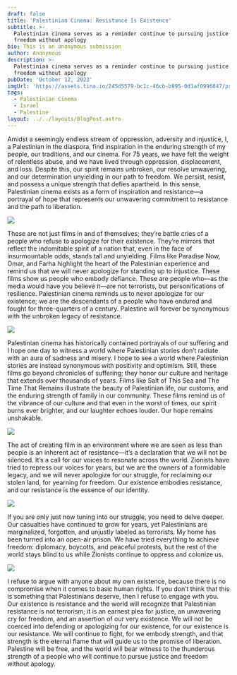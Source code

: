 ```yaml
---
draft: false
title: 'Palestinian Cinema: Resistance Is Existence'
subtitle: >-
  Palestinian cinema serves as a reminder continue to pursuing justice and
  freedom without apology
bio: This is an anonymous submission
author: Anonymous
description: >-
  Palestinian cinema serves as a reminder continue to pursuing justice and
  freedom without apology
pubDate: 'October 12, 2023'
imgUrl: 'https://assets.tina.io/245d5579-bc1c-46cb-b995-0d1af0996847/protbanner.jpeg'
tags:
  - Palestinian Cinema
  - Israel
  - Palestine
layout: ../../layouts/BlogPost.astro
---
```


Amidst a seemingly endless stream of oppression, adversity and injustice, I, a Palestinian in the diaspora, find inspiration in the enduring strength of my people, our traditions, and our cinema. For 75 years, we have felt the weight of relentless abuse, and we have lived through oppression, displacement, and loss. Despite this, our spirit remains unbroken, our resolve unwavering, and our determination unyielding in our path to freedom. We persist, resist, and possess a unique strength that defies apartheid. In this sense, Palestinian cinema exists as a form of inspiration and resistance—a portrayal of hope that represents our unwavering commitment to resistance and the path to liberation.

![](/omarmovie.jpeg)

These are not just films in and of themselves; they’re battle cries of a people who refuse to apologize for their existence. They’re mirrors that reflect the indomitable spirit of a nation that, even in the face of insurmountable odds, stands tall and unyielding. Films like Paradise Now, Omar, and Farha highlight the heart of the Palestinian experience and remind us that we will never apologize for standing up to injustice. These films show us people who embody defiance. These are people who—as the media would have you believe it—are not terrorists, but personifications of resilience. Palestinian cinema reminds us to never apologize for our existence; we are the descendants of a people who have endured and fought for three-quarters of a century. Palestine will forever be synonymous with the unbroken legacy of resistance. 

![](/farhamovie.jpeg)

Palestinian cinema has historically contained portrayals of our suffering and I hope one day to witness a world where Palestinian stories don’t radiate with an aura of sadness and misery. I hope to see a world where Palestinian stories are instead synonymous with positivity and optimism. Still, these films go beyond chronicles of suffering; they honor our culture and heritage that extends over thousands of years. Films like Salt of This Sea and The Time That Remains illustrate the beauty of Palestinian life, our customs, and the enduring strength of family in our community. These films remind us of the vibrance of our culture and that even in the worst of times, our spirit burns ever brighter, and our laughter echoes louder. Our hope remains unshakable.

![](/saltofthesea.jpeg)

The act of creating film in an environment where we are seen as less than people is an inherent act of resistance—it’s a declaration that we will not be silenced. It’s a call for our voices to resonate across the world. Zionists have tried to repress our voices for years, but we are the owners of a formidable legacy, and we will never apologize for our struggle, for reclaiming our stolen land, for yearning for freedom. Our existence embodies resistance, and our resistance is the essence of our identity.

![](</palestinian cinema.webp>)

If you are only just now tuning into our struggle, you need to delve deeper. Our casualties have continued to grow for years, yet Palestinians are marginalized, forgotten, and unjustly labeled as terrorists. My home has been turned into an open-air prison. We have tried everything to achieve freedom: diplomacy, boycotts, and peaceful protests, but the rest of the world stays blind to us while Zionists continue to oppress and colonize us. 

![](</cinema of the palestinian revolution.jpeg>)

I refuse to argue with anyone about my own existence, because there is no compromise when it comes to basic human rights. If you don’t think that this is something that Palestinians deserve, then I refuse to engage with you. Our existence is resistance and the world will recognize that Palestinian resistance is not terrorism; it is an earnest plea for justice, an unwavering cry for freedom, and an assertion of our very existence. We will not be coerced into defending or apologizing for our existence, for our existence is our resistance. We will continue to fight, for we embody strength, and that strength is the eternal flame that will guide us to the promise of liberation. Palestine will be free, and the world will bear witness to the thunderous strength of a people who will continue to pursue justice and freedom without apology.


